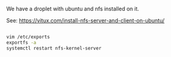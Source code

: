 

We have a droplet with ubuntu and nfs installed on it.

See: https://vitux.com/install-nfs-server-and-client-on-ubuntu/

```bash

vim /etc/exports
exportfs -a
systemctl restart nfs-kernel-server

```